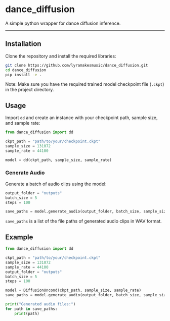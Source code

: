 # dance_diffusion

A simple python wrapper for dance diffusion inference.

---

## Installation

Clone the repository and install the required libraries:

```bash
git clone https://github.com/lyramakesmusic/dance_diffusion.git
cd dance_diffusion
pip install -e .
```

Note: Make sure you have the required trained model checkpoint file (`.ckpt`) in the project directory.

## Usage

Import `dd` and create an instance with your checkpoint path, sample size, and sample rate:

```python
from dance_diffusion import dd

ckpt_path = "path/to/your/checkpoint.ckpt"
sample_size = 131072
sample_rate = 44100

model = dd(ckpt_path, sample_size, sample_rate)
```

### Generate Audio

Generate a batch of audio clips using the model:

```python
output_folder = "outputs"
batch_size = 5
steps = 100

save_paths = model.generate_audio(output_folder, batch_size, sample_size, steps)
```

`save_paths` is a list of the file paths of generated audio clips in WAV format.


## Example

```python
from dance_diffusion import dd

ckpt_path = "path/to/your/checkpoint.ckpt"
sample_size = 131072
sample_rate = 44100
output_folder = "outputs"
batch_size = 5
steps = 100

model = DiffusionUncond(ckpt_path, sample_size, sample_rate)
save_paths = model.generate_audio(output_folder, batch_size, sample_size, steps)

print("Generated audio files:")
for path in save_paths:
    print(path)
```
